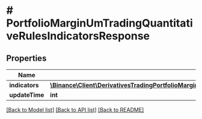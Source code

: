 # # PortfolioMarginUmTradingQuantitativeRulesIndicatorsResponse

## Properties

Name | Type | Description | Notes
------------ | ------------- | ------------- | -------------
**indicators** | [**\Binance\Client\DerivativesTradingPortfolioMargin\Model\PortfolioMarginUmTradingQuantitativeRulesIndicatorsResponseIndicators**](PortfolioMarginUmTradingQuantitativeRulesIndicatorsResponseIndicators.md) |  | [optional]
**updateTime** | **int** |  | [optional]

[[Back to Model list]](../../README.md#models) [[Back to API list]](../../README.md#endpoints) [[Back to README]](../../README.md)
